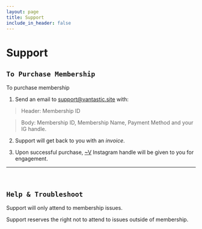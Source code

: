 ```yaml
---
layout: page
title: Support
include_in_header: false
---
```


# Support


## `To Purchase Membership`

To purchase membership

1. Send an email to support@vantastic.site with:

> Header: Membership ID

> Body: Membership ID, Membership Name, Payment Method and your IG handle.

2. Support will get back to you with an *invoice*.

3. Upon successful purchase, [~V](../v) Instagram handle will be given to you for engagement.

________
<br>

## `Help & Troubleshoot`

Support will only attend to membership issues.

Support reserves the right not to attend to issues outside of membership.






